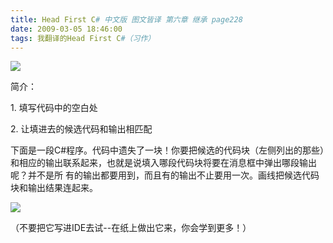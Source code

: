 ```yaml
---
title: Head First C# 中文版 图文皆译 第六章 继承 page228
date: 2009-03-05 18:46:00
tags: 我翻译的Head First C#（习作）
---
```

![](https://p-blog.csdn.net/images/p_blog_csdn_net/cuipengfei1/EntryImages/20090305/2009-03-05_18-31-08.jpg)

简介：

1\.  填写代码中的空白处

2\.  让填进去的候选代码和输出相匹配

下面是一段C#程序。代码中遗失了一块！你要把候选的代码块（左侧列出的那些）和相应的输出联系起来，也就是说填入哪段代码块将要在消息框中弹出哪段输出呢？并不是所
有的输出都要用到，而且有的输出不止要用一次。画线把候选代码块和输出结果连起来。

![](https://p-blog.csdn.net/images/p_blog_csdn_net/cuipengfei1/EntryImages/20090305/2009-03-05_18-39-00.jpg)

（不要把它写进IDE去试--在纸上做出它来，你会学到更多！）



